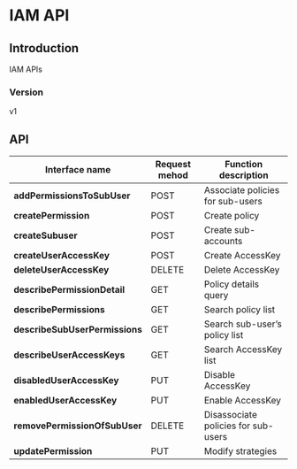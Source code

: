 # IAM API


## Introduction
IAM APIs


### Version
v1


## API
|Interface name|Request mehod|Function description|
|---|---|---|
|**addPermissionsToSubUser**|POST|Associate policies for sub\-users|
|**createPermission**|POST|Create policy|
|**createSubuser**|POST|Create sub\-accounts|
|**createUserAccessKey**|POST|Create AccessKey|
|**deleteUserAccessKey**|DELETE|Delete AccessKey|
|**describePermissionDetail**|GET|Policy details query|
|**describePermissions**|GET|Search policy list|
|**describeSubUserPermissions**|GET|Search sub\-user’s policy list|
|**describeUserAccessKeys**|GET|Search AccessKey list|
|**disabledUserAccessKey**|PUT|Disable AccessKey|
|**enabledUserAccessKey**|PUT|Enable AccessKey|
|**removePermissionOfSubUser**|DELETE|Disassociate policies for sub\-users|
|**updatePermission**|PUT|Modify strategies|

